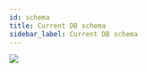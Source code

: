 ```yaml
---
id: schema
title: Current DB schema
sidebar_label: Current DB schema
---
```



![](https://blobscdn.gitbook.com/v0/b/gitbook-28427.appspot.com/o/assets%2F-LFjxLdVW05N5PW6VTr3%2F-LG8YeUBnTuAAqX3HtAS%2F-LG8YthwFVPzSIwJ-2uW%2FGroceristar%20%20%20SqlDBM.png?alt=media&token=3943f963-3659-4e4f-81f7-cc7d58468bf1)
